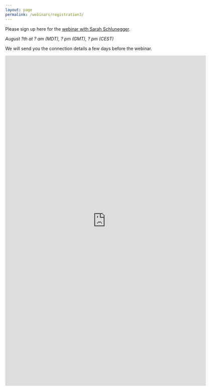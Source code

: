 ```yaml
---
layout: page
permalink: /webinars/registration3/
---
```


Please sign up here for the [webinar with Sarah Schlunegger](https://large-ensemble.github.io/webinars/).

_August ?th at ? am (MDT), ? pm (GMT), ? pm (CEST)_

We will send you the connection details a few days before the webinar.


<iframe src="https://docs.google.com/forms/d/e/1FAIpQLSe7y7UuqB7juHBoDG5NQACdYScmPalE6PmqB6sUwRpJeB13fQ/viewform?embedded=true" width="640" height="1050" frameborder="0" marginheight="0" marginwidth="0">Loading…</iframe>
